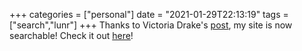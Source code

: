 +++
categories = ["personal"]
date = "2021-01-29T22:13:19"
tags = ["search","lunr"]
+++
Thanks to Victoria Drake's [post](https://victoria.dev/blog/add-search-to-hugo-static-sites-with-lunr/), my site is now searchable! Check it out [here](https://alexbilson.dev/search/)!
               